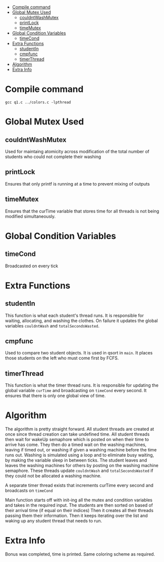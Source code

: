 - [Compile command](#compile-command)
- [Global Mutex Used](#global-mutex-used)
  - [couldntWashMutex](#couldntwashmutex)
  - [printLock](#printlock)
  - [timeMutex](#timemutex)
- [Global Condition Variables](#global-condition-variables)
  - [timeCond](#timecond)
- [Extra Functions](#extra-functions)
  - [studentIn](#studentin)
  - [cmpfunc](#cmpfunc)
  - [timerThread](#timerthread)
- [Algorithm](#algorithm)
- [Extra Info](#extra-info)

# Compile command

`gcc q1.c ../colors.c -lpthread`

# Global Mutex Used

## couldntWashMutex

Used for maintaing atomicity across modification of the total number of students who could not complete their washing

## printLock

Ensures that only printf is running at a time to prevent mixing of outputs

## timeMutex

Ensures that the curTime variable that stores time for all threads is not being modified simultaneously.

# Global Condition Variables

## timeCond

Broadcasted on every tick

# Extra Functions

## studentIn

This function is what each student's thread runs. It is responsible for waiting, allocating, and washing the clothes.
On failure it updates the global variables `couldntWash` and `totalSecondsWasted`.

## cmpfunc

Used to compare two student objects. It is used in qsort in `main`. It places those students on the left who must come first by FCFS.

## timerThread

This function is what the timer thread runs. It is responsible for updating the global variable `curTime` and broadcasting on `timeCond` every second. It ensures that there is only one global view of time.

# Algorithm

The algorithm is pretty straight forward.
All student threads are created at once since thread creation can take undefined time.
All student threads then wait for wakeUp semaphore which is posted on when their time to arrive has come.
They then do a timed wait on the washing machines, leaving if timed out, or washing if given a washing machine before the time runs out.
Washing is simulated using a loop and to eliminate busy waiting, by making the variable sleep in between ticks.
The student leaves and leaves the washing machines for others by posting on the washing machine semaphore.
These threads update `couldntWash` and `totalSecondsWasted` if they could not be allocated a washing machine.

A separate timer thread exists that increments curTime every second and broadcasts on `timeCond`

Main function starts off with init-ing all the mutex and condition variables and takes in the required input.
The students are then sorted on based of their arrival time (if equal on their indices)
Then it creates all their threads passing them their information.
Then it keeps iterating over the list and waking up any student thread that needs to run.

# Extra Info

Bonus was completed, time is printed.
Same coloring scheme as required.
